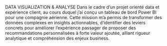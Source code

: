 DATA VISUALIZATION & ANALYSE
Dans le cadre d’un projet orienté data et expérience client, au cours duquel j’ai conçu un tableau de bord Power BI pour une compagnie aérienne.
Cette mission m’a permis de transformer des données complexes en insights actionnables, d’identifier des leviers concrets pour améliorer l’expérience passager
de proposer des recommandations personnalisées à forte valeur ajoutée, alliant rigueur analytique et compréhension des enjeux business.

